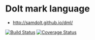 # Dolt mark language

- http://samdolt.github.io/dml/

[![Build Status](https://travis-ci.org/samdolt/dml.svg?branch=master)](https://travis-ci.org/samdolt/dml)
[![Coverage Status](https://coveralls.io/repos/samdolt/dml/badge.svg?branch=master&service=github)](https://coveralls.io/github/samdolt/dml?branch=master)

